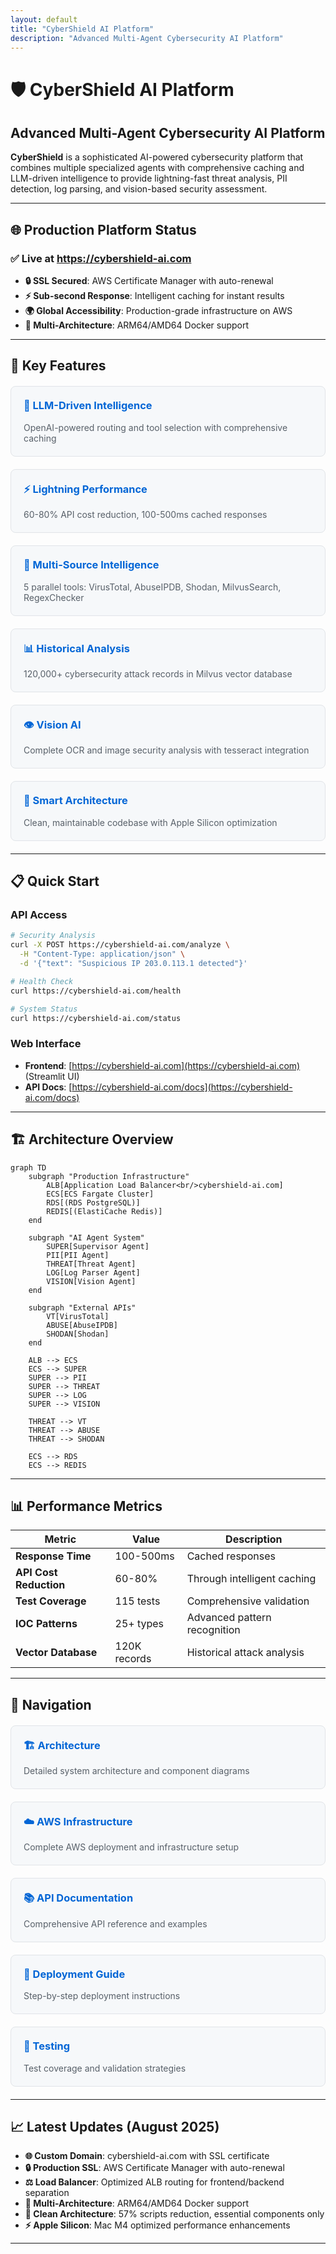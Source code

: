 ```yaml
---
layout: default
title: "CyberShield AI Platform"
description: "Advanced Multi-Agent Cybersecurity AI Platform"
---
```


# 🛡️ CyberShield AI Platform

## Advanced Multi-Agent Cybersecurity AI Platform

**CyberShield** is a sophisticated AI-powered cybersecurity platform that combines multiple specialized agents with comprehensive caching and LLM-driven intelligence to provide lightning-fast threat analysis, PII detection, log parsing, and vision-based security assessment.

---

## 🌐 **Production Platform Status**

### **✅ Live at https://cybershield-ai.com**
- **🔒 SSL Secured**: AWS Certificate Manager with auto-renewal
- **⚡ Sub-second Response**: Intelligent caching for instant results
- **🌍 Global Accessibility**: Production-grade infrastructure on AWS
- **🐳 Multi-Architecture**: ARM64/AMD64 Docker support

---

## 🚀 **Key Features**

<div class="feature-grid">
  <div class="feature-card">
    <h3>🧠 LLM-Driven Intelligence</h3>
    <p>OpenAI-powered routing and tool selection with comprehensive caching</p>
  </div>
  
  <div class="feature-card">
    <h3>⚡ Lightning Performance</h3>
    <p>60-80% API cost reduction, 100-500ms cached responses</p>
  </div>
  
  <div class="feature-card">
    <h3>🔧 Multi-Source Intelligence</h3>
    <p>5 parallel tools: VirusTotal, AbuseIPDB, Shodan, MilvusSearch, RegexChecker</p>
  </div>
  
  <div class="feature-card">
    <h3>📊 Historical Analysis</h3>
    <p>120,000+ cybersecurity attack records in Milvus vector database</p>
  </div>
  
  <div class="feature-card">
    <h3>👁️ Vision AI</h3>
    <p>Complete OCR and image security analysis with tesseract integration</p>
  </div>
  
  <div class="feature-card">
    <h3>🎯 Smart Architecture</h3>
    <p>Clean, maintainable codebase with Apple Silicon optimization</p>
  </div>
</div>

---

## 📋 **Quick Start**

### **API Access**
```bash
# Security Analysis
curl -X POST https://cybershield-ai.com/analyze \
  -H "Content-Type: application/json" \
  -d '{"text": "Suspicious IP 203.0.113.1 detected"}'

# Health Check
curl https://cybershield-ai.com/health

# System Status
curl https://cybershield-ai.com/status
```

### **Web Interface**
- **Frontend**: [https://cybershield-ai.com](https://cybershield-ai.com) (Streamlit UI)
- **API Docs**: [https://cybershield-ai.com/docs](https://cybershield-ai.com/docs)

---

## 🏗️ **Architecture Overview**

```mermaid
graph TD
    subgraph "Production Infrastructure"
        ALB[Application Load Balancer<br/>cybershield-ai.com]
        ECS[ECS Fargate Cluster]
        RDS[(RDS PostgreSQL)]
        REDIS[(ElastiCache Redis)]
    end
    
    subgraph "AI Agent System"
        SUPER[Supervisor Agent]
        PII[PII Agent]
        THREAT[Threat Agent]
        LOG[Log Parser Agent]
        VISION[Vision Agent]
    end
    
    subgraph "External APIs"
        VT[VirusTotal]
        ABUSE[AbuseIPDB]
        SHODAN[Shodan]
    end
    
    ALB --> ECS
    ECS --> SUPER
    SUPER --> PII
    SUPER --> THREAT
    SUPER --> LOG
    SUPER --> VISION
    
    THREAT --> VT
    THREAT --> ABUSE
    THREAT --> SHODAN
    
    ECS --> RDS
    ECS --> REDIS
```

---

## 📊 **Performance Metrics**

| Metric | Value | Description |
|--------|-------|-------------|
| **Response Time** | 100-500ms | Cached responses |
| **API Cost Reduction** | 60-80% | Through intelligent caching |
| **Test Coverage** | 115 tests | Comprehensive validation |
| **IOC Patterns** | 25+ types | Advanced pattern recognition |
| **Vector Database** | 120K records | Historical attack analysis |

---

## 🔗 **Navigation**

<div class="nav-grid">
  <a href="/architecture" class="nav-card">
    <h3>🏗️ Architecture</h3>
    <p>Detailed system architecture and component diagrams</p>
  </a>
  
  <a href="/aws-infrastructure" class="nav-card">
    <h3>☁️ AWS Infrastructure</h3>
    <p>Complete AWS deployment and infrastructure setup</p>
  </a>
  
  <a href="/api-docs" class="nav-card">
    <h3>📚 API Documentation</h3>
    <p>Comprehensive API reference and examples</p>
  </a>
  
  <a href="/deployment" class="nav-card">
    <h3>🚀 Deployment Guide</h3>
    <p>Step-by-step deployment instructions</p>
  </a>
  
  <a href="/testing" class="nav-card">
    <h3>🧪 Testing</h3>
    <p>Test coverage and validation strategies</p>
  </a>
</div>

---

## 📈 **Latest Updates (August 2025)**

- **🌐 Custom Domain**: cybershield-ai.com with SSL certificate
- **🔒 Production SSL**: AWS Certificate Manager with auto-renewal
- **⚖️ Load Balancer**: Optimized ALB routing for frontend/backend separation
- **🐳 Multi-Architecture**: ARM64/AMD64 Docker support
- **📁 Clean Architecture**: 57% scripts reduction, essential components only
- **⚡ Apple Silicon**: Mac M4 optimized performance enhancements

---

<style>
.feature-grid, .nav-grid {
  display: grid;
  grid-template-columns: repeat(auto-fit, minmax(300px, 1fr));
  gap: 20px;
  margin: 20px 0;
}

.feature-card, .nav-card {
  border: 1px solid #e1e4e8;
  border-radius: 8px;
  padding: 20px;
  background: #f6f8fa;
  text-decoration: none;
  color: inherit;
  transition: transform 0.2s, box-shadow 0.2s;
}

.feature-card:hover, .nav-card:hover {
  transform: translateY(-2px);
  box-shadow: 0 4px 12px rgba(0,0,0,0.1);
}

.feature-card h3, .nav-card h3 {
  margin-top: 0;
  color: #0366d6;
}

.feature-card p, .nav-card p {
  margin-bottom: 0;
  color: #586069;
}
</style>